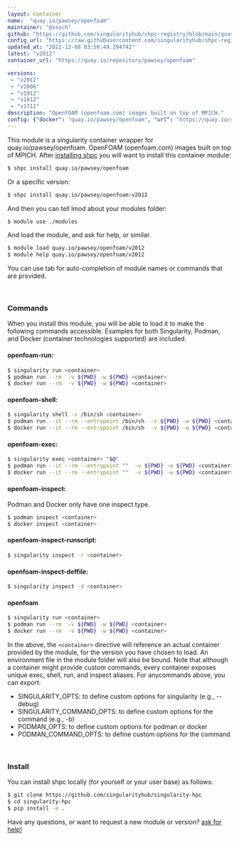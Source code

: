 ```yaml
---
layout: container
name:  "quay.io/pawsey/openfoam"
maintainer: "@vsoch"
github: "https://github.com/singularityhub/shpc-registry/blob/main/quay.io/pawsey/openfoam/container.yaml"
config_url: "https://raw.githubusercontent.com/singularityhub/shpc-registry/main/quay.io/pawsey/openfoam/container.yaml"
updated_at: "2022-12-08 03:50:49.294742"
latest: "v2012"
container_url: "https://quay.io/repository/pawsey/openfoam"

versions:
 - "v2012"
 - "v2006"
 - "v1912"
 - "v1812"
 - "v1712"
description: "OpenFOAM (openfoam.com) images built on top of MPICH."
config: {"docker": "quay.io/pawsey/openfoam", "url": "https://quay.io/repository/pawsey/openfoam", "maintainer": "@marcodelapierre", "description": "OpenFOAM (openfoam.com) images built on top of MPICH.", "latest": {"v2012": "sha256:916191b7cbdeeed8ff3697eefe91bd60415b96ba9d3d1127bca2473942355fc8"}, "tags": {"v2012": "sha256:916191b7cbdeeed8ff3697eefe91bd60415b96ba9d3d1127bca2473942355fc8", "v2006": "sha256:c1222ddcd389bd3daabe5a5fd7ccc5f9aa1737a4b5ccc622a35e0d487305c8f7", "v1912": "sha256:ad68ad8e13252915300b29dcdb5803bca9bed68fa5099265c7071ace7f9e3330", "v1812": "sha256:6197994d3eba966ab9c8cbdcfde97bdd67313fab55ada09d9665e974a0ef707a", "v1712": "sha256:ac766f92b678cf9c70aefaa914bcad3837675e57dae38554220ec9024a4a3dc9"}, "overrides": {"v1712": "aliases/v1712.yaml", "v1812": "aliases/v1812.yaml", "v1912": "aliases/v1912.yaml", "v2006": "aliases/v2006.yaml", "v2012": "aliases/v2012.yaml"}}
---
```


This module is a singularity container wrapper for quay.io/pawsey/openfoam.
OpenFOAM (openfoam.com) images built on top of MPICH.
After [installing shpc](#install) you will want to install this container module:


```bash
$ shpc install quay.io/pawsey/openfoam
```

Or a specific version:

```bash
$ shpc install quay.io/pawsey/openfoam:v2012
```

And then you can tell lmod about your modules folder:

```bash
$ module use ./modules
```

And load the module, and ask for help, or similar.

```bash
$ module load quay.io/pawsey/openfoam/v2012
$ module help quay.io/pawsey/openfoam/v2012
```

You can use tab for auto-completion of module names or commands that are provided.

<br>

### Commands

When you install this module, you will be able to load it to make the following commands accessible.
Examples for both Singularity, Podman, and Docker (container technologies supported) are included.

#### openfoam-run:

```bash
$ singularity run <container>
$ podman run --rm  -v ${PWD} -w ${PWD} <container>
$ docker run --rm  -v ${PWD} -w ${PWD} <container>
```

#### openfoam-shell:

```bash
$ singularity shell -s /bin/sh <container>
$ podman run --it --rm --entrypoint /bin/sh  -v ${PWD} -w ${PWD} <container>
$ docker run --it --rm --entrypoint /bin/sh  -v ${PWD} -w ${PWD} <container>
```

#### openfoam-exec:

```bash
$ singularity exec <container> "$@"
$ podman run --it --rm --entrypoint ""  -v ${PWD} -w ${PWD} <container> "$@"
$ docker run --it --rm --entrypoint ""  -v ${PWD} -w ${PWD} <container> "$@"
```

#### openfoam-inspect:

Podman and Docker only have one inspect type.

```bash
$ podman inspect <container>
$ docker inspect <container>
```

#### openfoam-inspect-runscript:

```bash
$ singularity inspect -r <container>
```

#### openfoam-inspect-deffile:

```bash
$ singularity inspect -d <container>
```



#### openfoam

```bash
$ singularity run <container>
$ podman run --rm  -v ${PWD} -w ${PWD} <container>
$ docker run --rm  -v ${PWD} -w ${PWD} <container>
```


In the above, the `<container>` directive will reference an actual container provided
by the module, for the version you have chosen to load. An environment file in the
module folder will also be bound. Note that although a container
might provide custom commands, every container exposes unique exec, shell, run, and
inspect aliases. For anycommands above, you can export:

 - SINGULARITY_OPTS: to define custom options for singularity (e.g., --debug)
 - SINGULARITY_COMMAND_OPTS: to define custom options for the command (e.g., -b)
 - PODMAN_OPTS: to define custom options for podman or docker
 - PODMAN_COMMAND_OPTS: to define custom options for the command

<br>

### Install

You can install shpc locally (for yourself or your user base) as follows:

```bash
$ git clone https://github.com/singularityhub/singularity-hpc
$ cd singularity-hpc
$ pip install -e .
```

Have any questions, or want to request a new module or version? [ask for help!](https://github.com/singularityhub/singularity-hpc/issues)